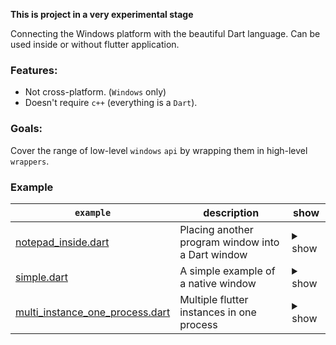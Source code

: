**This is project in a very experimental stage**

Connecting the Windows platform with the beautiful Dart language. Can be used inside or without flutter application.

### Features:
 - Not cross-platform. (`Windows` only)
 - Doesn't require `c++` (everything is a `Dart`).

### Goals:
Cover the range of low-level `windows` `api` by wrapping them in high-level `wrappers`.

### Example
| `example` | description | show|
| --- | --- | --- |
| [notepad_inside.dart](https://github.com/ilopX/win/blob/main/example/window/notepad_inside.dart)  | Placing another program window into a Dart window | <details><summary>show</summary><p>https://user-images.githubusercontent.com/8049534/131710452-46e62e66-db3c-41f8-9b61-87b24a5e0108.mp4</p> |
| [simple.dart](https://github.com/ilopX/win/blob/main/example/window/simple.dart) | A simple example of a native window | <details><summary>show</summary><p>https://user-images.githubusercontent.com/8049534/131711011-ef119ad4-2993-4b31-849f-fd04f8054ac0.mp4</p> |
| [multi_instance_one_process.dart](https://github.com/ilopX/win/blob/main/example/flutter_engine/multi_instance_one_process.dart)  | Multiple flutter instances in one process | <details><summary>show</summary><p>https://user-images.githubusercontent.com/8049534/131712029-7254fb63-f9e3-4ca9-8e0d-9c942c93e791.mp4</p></details> |

